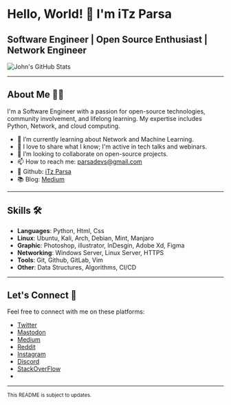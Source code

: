 
# Hello, World! 👋 I'm iTz Parsa

## Software Engineer | Open Source Enthusiast | Network Engineer

![John's GitHub Stats](https://github-readme-stats.vercel.app/api?username=johndoe&show_icons=true&hide_border=true)

---

## About Me 👨‍💻

I'm a Software Engineer with a passion for open-source technologies, community involvement, and lifelong learning. My expertise includes Python, Network, and cloud computing.

- 🌱 I’m currently learning about Network and Machine Learning.
- 🎤 I love to share what I know; I'm active in tech talks and webinars.
- 👯 I’m looking to collaborate on open-source projects.
- 📫 How to reach me: [parsadevs@gmail.com](mailto:parsadevs@gmail.com)
- 💼 Github: [iTz Parsa](https://github.com/iTz-Parsa)
- 📚 Blog: [Medium](https://medium.com/@itzparsa)

---

## Skills 🛠️

- **Languages**: Python, Html, Css
- **Linux**: Ubuntu, Kali, Arch, Debian, Mint, Manjaro
- **Graphic**: Photoshop, illustrator, InDesgin, Adobe Xd, Figma
- **Networking**: Windows Server, Linux Server, HTTPS
- **Tools**: Git, Github, GitLab, Vim
- **Other**: Data Structures, Algorithms, CI/CD

---

## Let's Connect 🤝

Feel free to connect with me on these platforms:

- [Twitter](https://twitter.com/iTzParsaa)
- [Mastodon](https://mastodon.social/@iTzParsa)
- [Medium](https://medium.com/@johndoe)
- [Reddit](https://www.reddit.com/user/SirParsa)
- [Instagram](https://www.instagram.com/fsocity.dat)
- [Discord](https://discord.gg/56pdUKsq)
- [StackOverFlow](https://stackoverflow.com/users/22380937/itzparsa)
- 

---

<sup>This README is subject to updates.</sup>
